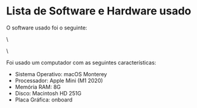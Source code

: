 # Lista de Software e Hardware usado



O software usado foi o seguinte:

\


\


Foi usado um computador com as seguintes características:

* Sistema Operativo: macOS Monterey
* Processador: Apple Mini (M1 2020)
* Memória RAM: 8G
* Disco: Macintosh HD 251G
* Placa Gráfica: onboard
